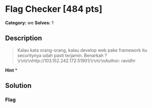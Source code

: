 # Flag Checker [484 pts]

**Category:** we
**Solves:** 1

## Description
>Kalau kata orang-orang, kalau develop web pake framework itu securitynya udah pasti terjamin. Benarkah ?\r\n\r\nhttp://103.152.242.172:51901/\r\n\r\nAuthor: ravidhr

**Hint**
* 

## Solution

### Flag

